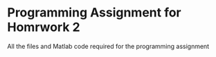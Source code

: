 # Programming Assignment for Homrwork 2
All the files and Matlab code required for the programming assignment
